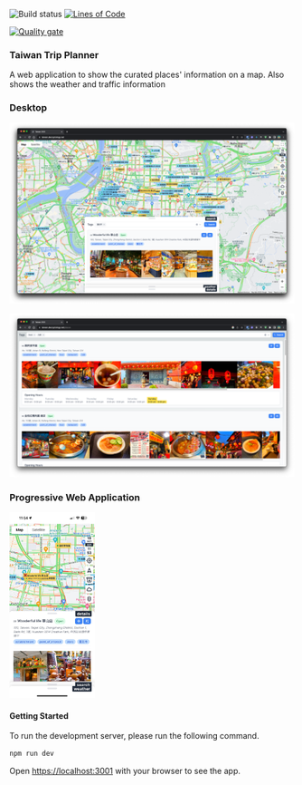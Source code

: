 ![Build status](https://dev.decryptology.net/decryp7/holiday-planner/actions/workflows/build-docker-image.yaml/badge.svg)
[![Lines of Code](https://sonarqube.decryptology.net/api/project_badges/measure?project=holiday-planner&metric=ncloc&token=sqb_b19f8ed6bb7ac3498b409d57d047ffae7780c714)](https://sonarqube.decryptology.net/dashboard?id=holiday-planner)

[![Quality gate](https://sonarqube.decryptology.net/api/project_badges/quality_gate?project=holiday-planner&token=sqb_b19f8ed6bb7ac3498b409d57d047ffae7780c714)](https://sonarqube.decryptology.net/dashboard?id=holiday-planner)

### Taiwan Trip Planner
A web application to show the curated places' information on a map.
Also shows the weather and traffic information

### Desktop
[![screenshot](screenshot.png)](https://taiwan.decryptology.net)

[![screenshot](places.png)](https://taiwan.decryptology.net/places)

### Progressive Web Application
<img src="mobile-screenshot.png" alt="Progressive Web Application" width="30%" />

#### Getting Started
To run the development server, please run the following command.

```bash
npm run dev
```

Open [https://localhost:3001](http://localhost:3000) with your browser to see the app.



